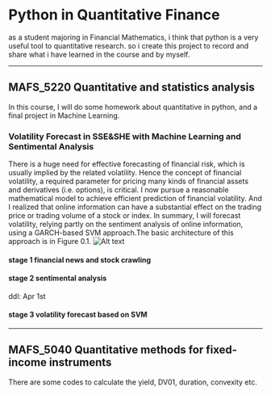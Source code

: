 # Python in Quantitative Finance
as a student majoring in Financial Mathematics, i think that python is a very useful tool to quantitative research. so i create this project to record and share what i have learned in the course and by myself.

*******
## MAFS_5220 Quantitative and statistics analysis
In this course, I will do some homework about quantitative in python, and a final project in Machine Learning.
### Volatility Forecast in SSE&SHE with Machine Learning and Sentimental Analysis
There is a huge need for effective forecasting of financial risk, which is usually implied by the related volatility. Hence the concept of financial volatility, a required parameter for pricing many kinds of financial assets and derivatives (i.e. options), is critical. I now pursue a reasonable mathematical model to achieve efficient prediction of financial volatility. And I realized that online information can have a substantial effect on the trading price or trading volume of a stock or index. In summary, I will forecast volatility, relying partly on the sentiment analysis of online information, using a GARCH-based SVM approach.The basic architecture of this approach is in Figure 0.1. 
![Alt text](https://github.com/stanwanghk/Python-in-Quantitative-Finance/blob/master/mafs_5220/newsVF/flowchart.png)

#### stage 1 financial news and stock crawling

#### stage 2 sentimental analysis

ddl: Apr 1st
#### stage 3 volatility forecast based on SVM
********

## MAFS_5040 Quantitative methods for fixed-income instruments

There are some codes to calculate the yield, DV01, duration, convexity etc.
